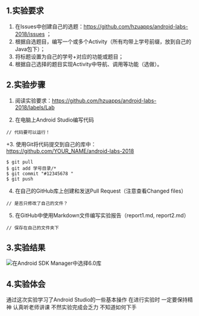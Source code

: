 ## 1.实验要求
 
 
 1. 在Issues中创建自己的选题：https://github.com/hzuapps/android-labs-2018/issues ；
 2. 根据自选题目，编写一个或多个Activity（所有均带上学号前缀，放到自己的Java包下）；
 3. 将标题设置为自己的学号+对应的功能或题目；
 4. 根据自己选择的题目实现Activity中导航、调用等功能（选做）。
 
 
 ## 2.实验步骤
 
 1. 阅读实验要求：https://github.com/hzuapps/android-labs-2018/labels/Lab   
 
 2. 在电脑上Android Studio编写代码  
 
 ```   
 // 代码要可以运行！
 ```   
 
 +3. 使用Git将代码提交到自己的库中：https://github.com/YOUR_NAME/android-labs-2018   
 ```  
 $ git pull
 $ git add 学号目录/*
 $ git commit "#12345678 "
 $ git push
 ```  
 
 4. 在自己的GitHub库上创建和发送Pull Request（注意查看Changed files）  
 ```  
 // 是否只修改了自己的文件？
 ```  
 
 5. 在GitHub中使用Markdown文件编写实验报告（report1.md, report2.md）  
 ```  
 // 保存在自己的文件夹下
 ```  
 ## 3.实验结果
 ![在Android SDK Manager中选择6.0库](https://github.com/Beinglzb/android-labs-2018/blob/master/soft1614080902404/%E5%AE%9E%E9%AA%8C%E4%BA%8C.PNG)
 ## 4.实验体会
 
 通过这次实验学习了Android Studio的一些基本操作
 在进行实验时 一定要保持精神 认真听老师讲课 不然实验完成会乏力 不知道如何下手
